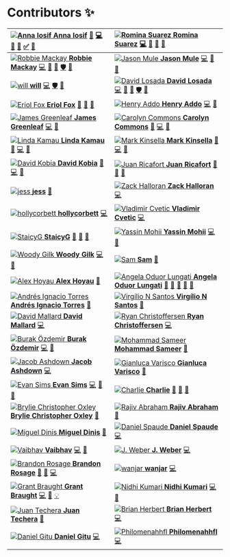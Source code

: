# Contributors ✨

| [![Anna Iosif](https://avatars3.githubusercontent.com/u/8624777?v=4) **Anna Iosif**](https://github.com/Angamanga) [📖](https://github.com/ushahidi/platform/commits?author=Angamanga) [💻](https://github.com/ushahidi/platform/commits?author=Angamanga) [🐛](https://github.com/ushahidi/platform/issues?q=author%3AAngamanga) [👀](contributors-to-ushahidi.md#review-Angamanga) [✅](contributors-to-ushahidi.md#tutorial-Angamanga) [🤔](contributors-to-ushahidi.md#ideas-Angamanga) | [![Romina Suarez](https://avatars0.githubusercontent.com/u/2434401?v=4) **Romina Suarez**](https://github.com/rowasc) [💻](https://github.com/ushahidi/platform/commits?author=rowasc) [📖](https://github.com/ushahidi/platform/commits?author=rowasc) [🤔](contributors-to-ushahidi.md#ideas-rowasc) [👀](contributors-to-ushahidi.md#review-rowasc) |
| :--- | :--- |
| [![Robbie Mackay](https://avatars2.githubusercontent.com/u/7965?v=4) **Robbie Mackay**](http://robbiemackay.com) [💻](https://github.com/ushahidi/platform/commits?author=rjmackay) [👀](contributors-to-ushahidi.md#review-rjmackay) [🤔](contributors-to-ushahidi.md#ideas-rjmackay) [🛡️](contributors-to-ushahidi.md#security-rjmackay) [🐛](https://github.com/ushahidi/platform/issues?q=author%3Arjmackay) | [![Jason Mule](https://avatars0.githubusercontent.com/u/150815?v=4) **Jason Mule**](https://github.com/jasonmule) [💻](https://github.com/ushahidi/platform/commits?author=jasonmule) [🐛](https://github.com/ushahidi/platform/issues?q=author%3Ajasonmule) [👀](contributors-to-ushahidi.md#review-jasonmule) |
| [![will](https://avatars3.githubusercontent.com/u/2694405?v=4) **will**](https://github.com/willdoran) [💻](https://github.com/ushahidi/platform/commits?author=willdoran) [🛡️](contributors-to-ushahidi.md#security-willdoran) [👀](contributors-to-ushahidi.md#review-willdoran) | [![David Losada](https://avatars3.githubusercontent.com/u/467393?v=4) **David Losada**](http://tuxpiper.com) [💻](https://github.com/ushahidi/platform/commits?author=tuxpiper) [👀](contributors-to-ushahidi.md#review-tuxpiper) [🤔](contributors-to-ushahidi.md#ideas-tuxpiper) [🛡️](contributors-to-ushahidi.md#security-tuxpiper) [🐛](https://github.com/ushahidi/platform/issues?q=author%3Atuxpiper) |
| [![Eriol Fox](https://avatars0.githubusercontent.com/u/11681324?v=4) **Eriol Fox**](http://www.erioldoesdesign.com) [🎨](contributors-to-ushahidi.md#design-Erioldoesdesign) [📖](https://github.com/ushahidi/platform/commits?author=Erioldoesdesign) [🤔](contributors-to-ushahidi.md#ideas-Erioldoesdesign) | [![Henry Addo](https://avatars0.githubusercontent.com/u/73175?v=4) **Henry Addo**](http://www.addhen.org) [💻](https://github.com/ushahidi/platform/commits?author=eyedol) [👀](contributors-to-ushahidi.md#review-eyedol) |
| [![James Greenleaf](https://avatars0.githubusercontent.com/u/915878?v=4) **James Greenleaf**](https://james.greenle.af) [💻](https://github.com/ushahidi/platform/commits?author=aMoniker) [👀](contributors-to-ushahidi.md#review-aMoniker) | [![Carolyn Commons](https://avatars0.githubusercontent.com/u/8941223?v=4) **Carolyn Commons**](https://github.com/crcommons) [👀](contributors-to-ushahidi.md#review-crcommons) [💻](https://github.com/ushahidi/platform/commits?author=crcommons) [🤔](contributors-to-ushahidi.md#ideas-crcommons) |
| [![Linda Kamau](https://avatars3.githubusercontent.com/u/155218?v=4) **Linda Kamau**](http://www.codediva.co.ke) [👀](contributors-to-ushahidi.md#review-kamaulynder) [💻](https://github.com/ushahidi/platform/commits?author=kamaulynder) [🤔](contributors-to-ushahidi.md#ideas-kamaulynder) | [![Mark Kinsella](https://avatars0.githubusercontent.com/u/6600708?v=4) **Mark Kinsella**](https://github.com/kinstelli) [👀](contributors-to-ushahidi.md#review-kinstelli) [💻](https://github.com/ushahidi/platform/commits?author=kinstelli) [🤔](contributors-to-ushahidi.md#ideas-kinstelli) |
| [![David Kobia](https://avatars3.githubusercontent.com/u/184092?v=4) **David Kobia**](http://www.kobia.net) [👀](contributors-to-ushahidi.md#review-dkobia) [💻](https://github.com/ushahidi/platform/commits?author=dkobia) [🤔](contributors-to-ushahidi.md#ideas-dkobia) | [![Juan Ricafort](https://avatars1.githubusercontent.com/u/37776843?v=4) **Juan Ricafort**](https://github.com/jrtricafort) [🤔](contributors-to-ushahidi.md#ideas-jrtricafort) [🐛](https://github.com/ushahidi/platform/issues?q=author%3Ajrtricafort) [💼](contributors-to-ushahidi.md#business-jrtricafort) |
| [![jess](https://avatars3.githubusercontent.com/u/7316730?v=4) **jess**](http://jessachandler.com) [📖](https://github.com/ushahidi/platform/commits?author=monkeywithacupcake) | [![Zack Halloran](https://avatars0.githubusercontent.com/u/446225?v=4) **Zack Halloran**](https://github.com/zhalloran) [💻](https://github.com/ushahidi/platform/commits?author=zhalloran) |
| [![hollycorbett](https://avatars2.githubusercontent.com/u/849131?v=4) **hollycorbett**](https://github.com/hollycorbett) [💻](https://github.com/ushahidi/platform/commits?author=hollycorbett) | [![Vladimir Cvetic](https://avatars1.githubusercontent.com/u/644800?v=4) **Vladimir Cvetic**](http://ferdinand.rs) [💻](https://github.com/ushahidi/platform/commits?author=cvele) |
| [![StaicyG](https://avatars0.githubusercontent.com/u/25605883?v=4) **StaicyG**](https://github.com/StaicyG) [🤔](contributors-to-ushahidi.md#ideas-StaicyG) [📖](https://github.com/ushahidi/platform/commits?author=StaicyG) [💬](contributors-to-ushahidi.md#question-StaicyG) | [![Yassin Mohii](https://avatars0.githubusercontent.com/u/6831661?v=4) **Yassin Mohii**](https://github.com/ymohii) [💻](https://github.com/ushahidi/platform/commits?author=ymohii) [👀](contributors-to-ushahidi.md#review-ymohii) |
| [![Woody Gilk](https://avatars3.githubusercontent.com/u/38203?v=4) **Woody Gilk**](https://www.shadowhand.com/) [💻](https://github.com/ushahidi/platform/commits?author=shadowhand) [👀](contributors-to-ushahidi.md#review-shadowhand) | [![Sam](https://avatars0.githubusercontent.com/u/958800?v=4) **Sam**](https://github.com/samtheson) [📖](https://github.com/ushahidi/platform/commits?author=samtheson) |
| [![Alex Hoyau](https://avatars0.githubusercontent.com/u/715377?v=4) **Alex Hoyau**](https://lexoyo.me) [📖](https://github.com/ushahidi/platform/commits?author=lexoyo) | [![Angela Oduor Lungati](https://avatars1.githubusercontent.com/u/721918?v=4) **Angela Oduor Lungati**](https://github.com/aoduor) [📖](https://github.com/ushahidi/platform/commits?author=aoduor) [🤔](contributors-to-ushahidi.md#ideas-aoduor) [🐛](https://github.com/ushahidi/platform/issues?q=author%3Aaoduor) [💬](contributors-to-ushahidi.md#question-aoduor) [💼](contributors-to-ushahidi.md#business-aoduor) |
| [![Andr&#xE9;s Ignacio Torres](https://avatars3.githubusercontent.com/u/26191851?v=4) **Andrés Ignacio Torres**](http://aitorres.com.ve) [📖](https://github.com/ushahidi/platform/commits?author=aitorres) | [![Virg&#xED;lio N Santos](https://avatars0.githubusercontent.com/u/276746?v=4) **Virgílio N Santos**](https://github.com/virgilio) [📖](https://github.com/ushahidi/platform/commits?author=virgilio) |
| [![David Mallard](https://avatars3.githubusercontent.com/u/3615012?v=4) **David Mallard**](https://davidmallard.id.au/) [💻](https://github.com/ushahidi/platform/commits?author=tobiasziegler) | [![Ryan Christoffersen](https://avatars3.githubusercontent.com/u/12519942?v=4) **Ryan Christoffersen**](https://ryanchristo.com/) [💻](https://github.com/ushahidi/platform/commits?author=ryanchristo) |
| [![Burak &#xD6;zdemir](https://avatars3.githubusercontent.com/u/5355510?v=4) **Burak Özdemir**](https://ozdemirburak.com) [💻](https://github.com/ushahidi/platform/commits?author=ozdemirburak) [🐛](https://github.com/ushahidi/platform/issues?q=author%3Aozdemirburak) | [![Mohammad Sameer](https://avatars1.githubusercontent.com/u/28915865?v=4) **Mohammad Sameer**](http://m-sameer.github.io) [📖](https://github.com/ushahidi/platform/commits?author=m-sameer) |
| [![Jacob Ashdown](https://avatars3.githubusercontent.com/u/677893?v=4) **Jacob Ashdown**](http://www.coherent.technology) [💻](https://github.com/ushahidi/platform/commits?author=jcbashdown) | [![Gianluca Varisco](https://avatars3.githubusercontent.com/u/945486?v=4) **Gianluca Varisco**](https://github.com/gvarisco) [📖](https://github.com/ushahidi/platform/commits?author=gvarisco) |
| [![Evan Sims](https://avatars2.githubusercontent.com/u/3093?v=4) **Evan Sims**](https://keybase.io/evansims) [💻](https://github.com/ushahidi/platform/commits?author=evansims) [🐛](https://github.com/ushahidi/platform/issues?q=author%3Aevansims) [👀](contributors-to-ushahidi.md#review-evansims) | [![Charlie](https://avatars0.githubusercontent.com/u/1618793?v=4) **Charlie**](https://github.com/caharding) [📖](https://github.com/ushahidi/platform/commits?author=caharding) [🤔](contributors-to-ushahidi.md#ideas-caharding) [💼](contributors-to-ushahidi.md#business-caharding) |
| [![Brylie Christopher Oxley](https://avatars1.githubusercontent.com/u/17307?v=4) **Brylie Christopher Oxley**](https://bryliechristopheroxley.info) [📖](https://github.com/ushahidi/platform/commits?author=brylie) | [![Rajiv Abraham](https://avatars3.githubusercontent.com/u/214189?v=4) **Rajiv Abraham**](https://github.com/RAbraham) [📖](https://github.com/ushahidi/platform/commits?author=RAbraham) |
| [![Miguel Dinis](https://avatars0.githubusercontent.com/u/6632800?v=4) **Miguel Dinis**](https://github.com/MigDinny) [📖](https://github.com/ushahidi/platform/commits?author=MigDinny) | [![Daniel Spaude](https://avatars1.githubusercontent.com/u/249210?v=4) **Daniel Spaude**](https://github.com/spaudanjo) [💻](https://github.com/ushahidi/platform/commits?author=spaudanjo) |
| [![Vaibhav](https://avatars0.githubusercontent.com/u/863674?v=4) **Vaibhav**](http://recombine.net) [💻](https://github.com/ushahidi/platform/commits?author=vbhv) [🎨](contributors-to-ushahidi.md#design-vbhv) | [![J. Weber](https://avatars0.githubusercontent.com/u/28212184?v=4) **J. Weber**](http://www.jessicaweber.io) [💻](https://github.com/ushahidi/platform/commits?author=jessicaweberdev) |
| [![Brandon Rosage](https://avatars3.githubusercontent.com/u/1136279?v=4) **Brandon Rosage**](http://brandonrosage.com) [🎨](contributors-to-ushahidi.md#design-brandonrosage) [🐛](https://github.com/ushahidi/platform/issues?q=author%3Abrandonrosage) [💻](https://github.com/ushahidi/platform/commits?author=brandonrosage) | [![wanjar](https://avatars0.githubusercontent.com/u/8712110?v=4) **wanjar**](https://github.com/wanjar) [💻](https://github.com/ushahidi/platform/commits?author=wanjar) |
| [![Grant Braught](https://avatars3.githubusercontent.com/u/16962482?v=4) **Grant Braught**](http://users.dickinson.edu/~braught/) [💻](https://github.com/ushahidi/platform/commits?author=braughtg) [🐛](https://github.com/ushahidi/platform/issues?q=author%3Abraughtg) [💡](contributors-to-ushahidi.md#example-braughtg) | [![Nidhi Kumari](https://avatars3.githubusercontent.com/u/39872794?v=4) **Nidhi Kumari**](http://nidhikjha.github.io) [💻](https://github.com/ushahidi/platform/commits?author=NidhiKJha) [📝](contributors-to-ushahidi.md#blog-NidhiKJha) |
| [![Juan Techera](https://avatars1.githubusercontent.com/u/1594608?v=4) **Juan Techera**](https://github.com/jtechera) [📖](https://github.com/ushahidi/platform/commits?author=jtechera) | [![Brian Herbert](https://avatars2.githubusercontent.com/u/106068?v=4) **Brian Herbert**](http://brianherbert.com) [💻](https://github.com/ushahidi/platform/commits?author=brianherbert) |
| [![ Daniel Gitu](https://avatars1.githubusercontent.com/u/17337808?v=4)  **Daniel Gitu**](https://github.com/gitudaniel) [💻](https://github.com/ushahidi/platform/commits?author=gitudaniel) | [![Philomenahhfl](https://avatars0.githubusercontent.com/u/25051453?v=4) **Philomenahhfl**](https://github.com/Philomenahhfl) [💻](https://github.com/ushahidi/platform/commits?author=Philomenahhfl) |

